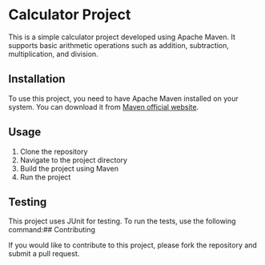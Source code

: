 # Calculator Project

This is a simple calculator project developed using Apache Maven. It supports basic arithmetic operations such as addition, subtraction, multiplication, and division.

## Installation

To use this project, you need to have Apache Maven installed on your system. You can download it from [Maven official website](https://maven.apache.org/download.cgi).

## Usage

1. Clone the repository
2. Navigate to the project directory
3. Build the project using Maven
4. Run the project

## Testing

This project uses JUnit for testing. To run the tests, use the following command:## Contributing

If you would like to contribute to this project, please fork the repository and submit a pull request.
